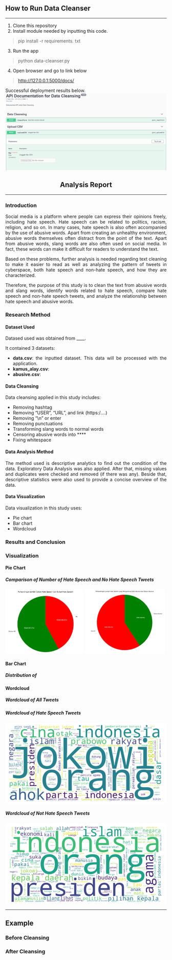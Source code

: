 ## <b>How to Run Data Cleanser</b>
---
1. Clone this repository
2. Install module needed by inputting this code.
> pip install -r requirements. txt
3. Run the app
> python data-cleanser.py
4. Open browser and go to link below
> http://127.0.0.1:5000/docs/

Successful deployment results below.
<img src="img_md/app.png" alt="alt text" width="whatever" height="whatever"> 

## <center><b>Analysis Report</b></center>
---
### <b>Introduction</b>
<div style="text-align: justify">
Social media is a platform where people can express their opinions freely, including hate speech. Hate speech can be related to politics, racism, religion, and so on. In many cases, hate speech is also often accompanied by the use of abusive words. Apart from creating an unhealthy environment, abusive words themselves often distract from the point of the text. Apart from abusive words, slang words are also often used on social media. In fact, these words can make it difficult for readers to understand the text.

Based on these problems, further analysis is needed regarding text cleaning to make it easier to read as well as analyzing the pattern of tweets in cyberspace, both hate speech and non-hate speech, and how they are characterized.

Therefore, the purpose of this study is to clean the text from abusive words and slang words, identify words related to hate speech, compare hate speech and non-hate speech tweets, and analyze the relationship between hate speech and abusive words.
</div>

### <b>Research Method</b>
#### Dataset Used
<div style="text-align: justify">
Datased used was obtained from ____.

It contained 3 datasets:

- **data.csv**: the inputted dataset. This data will be processed with the application.
- **kamus_alay.csv**:
- **abusive.csv**: 

</div>

#### Data Cleansing
<div style="text-align: justify">
Data cleansing applied in this study includes:

* Removing hashtag
* Removing “USER”, “URL”, and link (https:/….)
* Removing “\n” or enter
* Removing punctuations
* Transforming slang words to normal words
* Censoring abusive words into ****
* Fixing whitespace
</div>

#### Data Analysis Method
<div style="text-align: justify">
The method used is descriptive analytics to find out the condition of the data. Exploratory Data Analysis was also applied. After that, missing values and duplicates were checked and removed (if there was any). Beside that, descriptive statistics were also used to provide a concise overview of the data.
</div>

#### Data Visualization
<div style="text-align: justify">
Data visualization in this study uses:

- Pie chart
- Bar chart
- Wordcloud
</div>

### <b>Results and Conclusion</b>
<div style="text-align: justify">

</div>

### <b>Visualization</b>
<div style="text-align: justify">

#### Pie Chart
##### Comparison of Number of Hate Speech and No Hate Speech Tweets
<img src="img_md/piechart1.png" alt="alt text" width="whatever" height="200"> <img src="img_md/piechart2.png" alt="alt text" width="whatever" height="200"> 

</div>

#### Bar Chart
##### Distribution of

#### Wordcloud
##### Wordcloud of All Tweets


##### Wordcloud of Hate Speech Tweets
<img src="img_md/wordcloud_HS.png" alt="alt text" width="whatever" height="whatever">

##### Wordcloud of Not Hate Speech Tweets
<img src="img_md/wordcloud_no_HS.png" alt="alt text" width="whatever" height="whatever">


---
## <b>Example</b>
### Before Cleansing
### After Cleansing